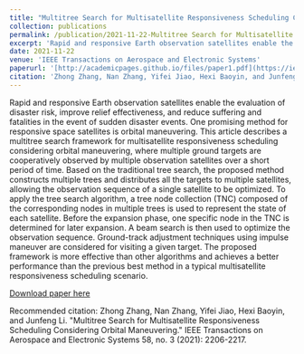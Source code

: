 ```yaml
---
title: "Multitree Search for Multisatellite Responsiveness Scheduling Considering Orbital Maneuvering"
collection: publications
permalink: /publication/2021-11-22-Multitree Search for Multisatellite Responsiveness Scheduling Considering Orbital Maneuveringr-1
excerpt: 'Rapid and responsive Earth observation satellites enable the evaluation of disaster risk, improve relief effectiveness, and reduce suffering and fatalities in the event of sudden disaster events. One promising method for responsive space satellites is orbital maneuvering. This article describes a multitree search framework for multisatellite responsiveness scheduling considering orbital maneuvering, where multiple ground targets are cooperatively observed by multiple observation satellites over a short period of time. Based on the traditional tree search, the proposed method constructs multiple trees and distributes all the targets to multiple satellites, allowing the observation sequence of a single satellite to be optimized. To apply the tree search algorithm, a tree node collection (TNC) composed of the corresponding nodes in multiple trees is used to represent the state of each satellite. Before the expansion phase, one specific node in the TNC is determined for later expansion. A beam search is then used to optimize the observation sequence. Ground-track adjustment techniques using impulse maneuver are considered for visiting a given target. The proposed framework is more effective than other algorithms and achieves a better performance than the previous best method in a typical multisatellite responsiveness scheduling scenario.'
date: 2021-11-22
venue: 'IEEE Transactions on Aerospace and Electronic Systems'
paperurl: '[http://academicpages.github.io/files/paper1.pdf](https://ieeexplore.ieee.org/abstract/document/9623484)'
citation: 'Zhong Zhang, Nan Zhang, Yifei Jiao, Hexi Baoyin, and Junfeng Li. "Multitree Search for Multisatellite Responsiveness Scheduling Considering Orbital Maneuvering." IEEE Transactions on Aerospace and Electronic Systems 58, no. 3 (2021): 2206-2217.'
---
```

Rapid and responsive Earth observation satellites enable the evaluation of disaster risk, improve relief effectiveness, and reduce suffering and fatalities in the event of sudden disaster events. One promising method for responsive space satellites is orbital maneuvering. This article describes a multitree search framework for multisatellite responsiveness scheduling considering orbital maneuvering, where multiple ground targets are cooperatively observed by multiple observation satellites over a short period of time. Based on the traditional tree search, the proposed method constructs multiple trees and distributes all the targets to multiple satellites, allowing the observation sequence of a single satellite to be optimized. To apply the tree search algorithm, a tree node collection (TNC) composed of the corresponding nodes in multiple trees is used to represent the state of each satellite. Before the expansion phase, one specific node in the TNC is determined for later expansion. A beam search is then used to optimize the observation sequence. Ground-track adjustment techniques using impulse maneuver are considered for visiting a given target. The proposed framework is more effective than other algorithms and achieves a better performance than the previous best method in a typical multisatellite responsiveness scheduling scenario.

[Download paper here]([http://academicpages.github.io/files/paper1.pdf](https://ieeexplore.ieee.org/abstract/document/9623484))

Recommended citation: Zhong Zhang, Nan Zhang, Yifei Jiao, Hexi Baoyin, and Junfeng Li. "Multitree Search for Multisatellite Responsiveness Scheduling Considering Orbital Maneuvering." IEEE Transactions on Aerospace and Electronic Systems 58, no. 3 (2021): 2206-2217.
